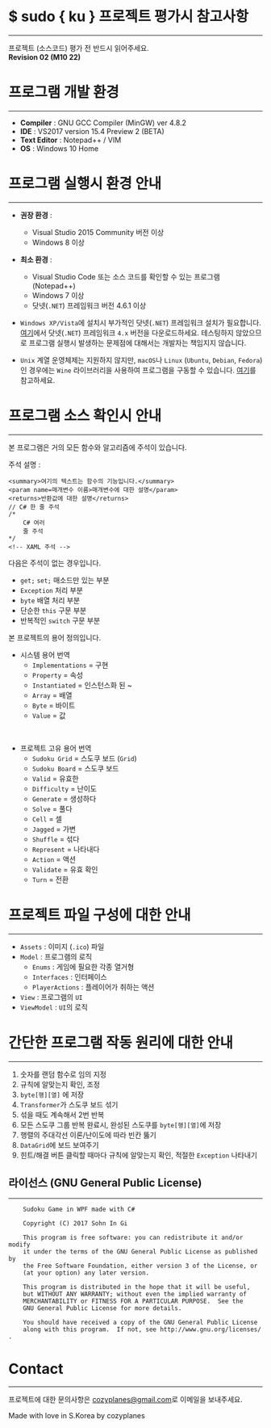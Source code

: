# $ sudo { ku } 프로젝트 평가시 참고사항
----
프로젝트 (소스코드) 평가 전 반드시 읽어주세요.          
**Revision 02 (M10 22)**

# 프로그램 개발 환경
---
- **Compiler** : GNU GCC Compiler (MinGW) ver 4.8.2
- **IDE** : VS2017 version 15.4 Preview 2 (BETA)
- **Text Editor** : Notepad++ / VIM
- **OS** : Windows 10 Home

# 프로그램 실행시 환경 안내
----
- **권장 환경**  :        

    - Visual Studio 2015 Community 버전 이상
    - Windows 8 이상
    
- **최소 환경** :           

    - Visual Studio Code 또는 소스 코드를 확인할 수 있는 프로그램 (Notepad++)   
    - Windows 7 이상
    - 닷넷(`.NET`) 프레임워크 버전 4.6.1 이상

- `Windows XP/Vista`에 설치시 부가적인 닷넷(`.NET`) 프레임워크 설치가 필요합니다. [여기](https://www.microsoft.com/ko-KR/download/details.aspx?id=17851)에서 닷넷(`.NET`) 프레임워크 `4.x` 버전을 다운로드하세요. 테스팅하지 않았으므로 프로그램 실행시 발생하는 문제점에 대해서는 개발자는 책임지지 않습니다.

- `Unix` 계열 운영체제는 지원하지 않지만, `macOS`나 `Linux` (`Ubuntu`, `Debian`, `Fedora`) 인 경우에는 `Wine` 라이브러리을 사용하여 프로그램을 구동할 수 있습니다. [여기](https://www.winehq.org)를 참고하세요.



# 프로그램 소스 확인시 안내
---
본 프로그램은 거의 모든 함수와 알고리즘에 주석이 있습니다.   

주석 설명 :     
```
<summary>여기의 텍스트는 함수의 기능입니다.</summary>
<param name=매개변수 이름>매개변수에 대한 설명</param>     
<returns>반환값에 대한 설명</returns>
// C# 한 줄 주석
/*
    C# 여러
    줄 주석
*/
<!-- XAML 주석 -->
```


다음은 주석이 없는 경우입니다.

- `get;` `set;` 매소드만 있는 부분
- `Exception` 처리 부분
- `byte` 배열 처리 부분
- 단순한 `this` 구문 부분
- 반복적인 `switch` 구문 부분 


본 프로젝트의 용어 정의입니다.            

- 시스템 용어 번역
  - `Implementations` = 구현                    
  - `Property` = 속성               
  - `Instantiated` = 인스턴스화 된 ~            
  - `Array` = 배열                
  - `Byte` = 바이트            
  - `Value` = 값                 
<br/>

- 프로젝트 고유 용어 번역                
  - `Sudoku Grid` = 스도쿠 보드 (`Grid`)             
  - `Sudoku Board` = 스도쿠 보드                
  - `Valid` = 유효한                         
  - `Difficulty` = 난이도                 
  - `Generate` = 생성하다               
  - `Solve` = 풀다            
  - `Cell` = 셀            
  - `Jagged` = 가변            
  - `Shuffle` = 섞다            
  - `Represent` = 나타내다              
  - `Action` = 액션              
  - `Validate` = 유효 확인           
  - `Turn` = 전환               
                

# 프로젝트 파일 구성에 대한 안내
---------------------
- `Assets` : 이미지 (`.ico`) 파일
- `Model` : 프로그램의 로직
  - `Enums` : 게임에 필요한 각종 열거형
  - `Interfaces` : 인터페이스
  - `PlayerActions` : 플레이어가 취하는 액션
- `View` : 프로그램의 `UI`
- `ViewModel` : `UI`의 로직

# 간단한 프로그램 작동 원리에 대한 안내
---
1. 숫자를 랜덤 함수로 임의 지정
2. 규칙에 알맞는지 확인, 조정
3. `byte[행][열]` 에 저장
4. `Transformer`가 스도쿠 보드 섞기
5. 섞을 때도 계속해서 2번 반복
6. 모든 스도쿠 그룹 반복 완료시, 완성된 스도쿠를 `byte[행][열]`에 저장
7. 행렬의 주대각선 이론/난이도에 따라 빈칸 뚫기
8. `DataGrid`에 보드 보여주기
9. 힌트/해결 버튼 클릭할 때마다 규칙에 알맞는지 확인, 적절한 `Exception` 나타내기

## 라이선스 (GNU General Public License)
---------
```
    Sudoku Game in WPF made with C#
    
    Copyright (C) 2017 Sohn In Gi

    This program is free software: you can redistribute it and/or modify
    it under the terms of the GNU General Public License as published by
    the Free Software Foundation, either version 3 of the License, or
    (at your option) any later version.

    This program is distributed in the hope that it will be useful,
    but WITHOUT ANY WARRANTY; without even the implied warranty of
    MERCHANTABILITY or FITNESS FOR A PARTICULAR PURPOSE.  See the
    GNU General Public License for more details.

    You should have received a copy of the GNU General Public License
    along with this program.  If not, see http://www.gnu.org/licenses/ .
```

# Contact
---
프로젝트에 대한 문의사항은 <cozyplanes@gmail.com>로 이메일을 보내주세요.

Made with love in S.Korea by cozyplanes